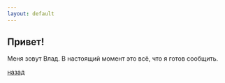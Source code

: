 ```yaml
---
layout: default
---
```


## Привет!

Меня зовут Влад. В настоящий момент это всё, что я готов сообщить.

[назад](./)
